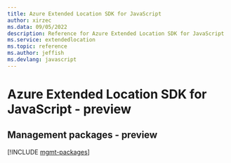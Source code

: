 ```yaml
---
title: Azure Extended Location SDK for JavaScript
author: xirzec
ms.data: 09/05/2022
description: Reference for Azure Extended Location SDK for JavaScript
ms.service: extendedlocation
ms.topic: reference
ms.author: jeffish
ms.devlang: javascript
---
```

# Azure Extended Location SDK for JavaScript - preview

## Management packages - preview
[!INCLUDE [mgmt-packages](extended-location-mgmt-index.md)]